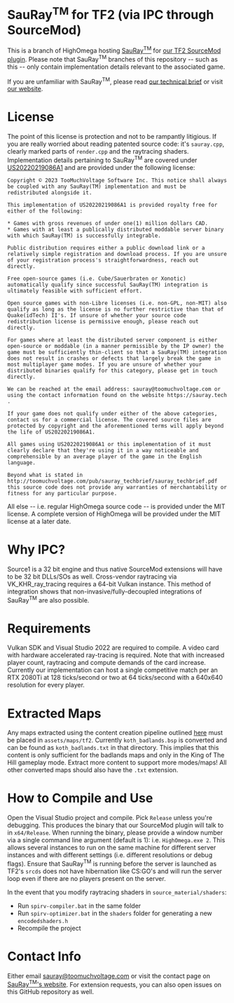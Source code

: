 # SauRay<sup>TM</sup> for TF2 (via IPC through SourceMod)

This is a branch of HighOmega hosting [SauRay<sup>TM</sup>](https://sauray.tech) for [our TF2 SourceMod plugin](https://github.com/toomuchvoltage/SauRay/tree/master/TF2). Please note that SauRay<sup>TM</sup> branches of this repository -- such as this -- only contain implementation details relevant to the associated game.

If you are unfamiliar with SauRay<sup>TM</sup>, please read [our technical brief](http://toomuchvoltage.com/pub/sauray_techbrief/sauray_techbrief.pdf) or visit [our website](https://sauray.tech).

# License

The point of this license is protection and not to be rampantly litigious. If you are really worried about reading patented source code: it's `sauray.cpp`, clearly marked parts of `render.cpp` and the raytracing shaders.
Implementation details pertaining to SauRay<sup>TM</sup> are covered under [US20220219086A1](https://patents.google.com/patent/US20220219086A1) and are provided under the following license:

```
Copyright © 2023 TooMuchVoltage Software Inc. This notice shall always be coupled with any SauRay(TM) implementation and must be redistributed alongside it.

This implementation of US20220219086A1 is provided royalty free for either of the following:

* Games with gross revenues of under one(1) million dollars CAD.
* Games with at least a publically distributed moddable server binary with which SauRay(TM) is successfully integrable.

Public distribution requires either a public download link or a relatively simple registration and download process. If you are unsure of your registration process's straightforwardness, reach out directly.

Free open-source games (i.e. Cube/Sauerbraten or Xonotic) automatically qualify since successful SauRay(TM) integration is ultimately feasible with sufficient effort.

Open source games with non-Libre licenses (i.e. non-GPL, non-MIT) also qualify as long as the license is no further restrictive than that of Quake(idTech) II's. If unsure of whether your source code redistribution license is permissive enough, please reach out directly.

For games where at least the distributed server component is either open-source or moddable (in a manner permissible by the IP owner) the game must be sufficiently thin-client so that a SauRay(TM) integration does not result in crashes or defects that largely break the game in most multiplayer game modes. If you are unsure of whether your distributed binaries qualify for this category, please get in touch directly.

We can be reached at the email address: sauray@toomuchvoltage.com or using the contact information found on the website https://sauray.tech .

If your game does not qualify under either of the above categories, contact us for a commercial license. The covered source files are protected by copyright and the aforementioned terms will apply beyond the life of US20220219086A1.

All games using US20220219086A1 or this implementation of it must clearly declare that they're using it in a way noticeable and comprehensible by an average player of the game in the English language.

Beyond what is stated in http://toomuchvoltage.com/pub/sauray_techbrief/sauray_techbrief.pdf this source code does not provide any warranties of merchantability or fitness for any particular purpose.
```

All else -- i.e. regular HighOmega source code -- is provided under the MIT license. A complete version of HighOmega will be provided under the MIT license at a later date.

# Why IPC?

Source1 is a 32 bit engine and thus native SourceMod extensions will have to be 32 bit DLLs/SOs as well. Cross-vendor raytracing via VK_KHR_ray_tracing requires a 64-bit Vulkan instance. This method of integration shows that non-invasive/fully-decoupled integrations of SauRay<sup>TM</sup> are also possible.

# Requirements

Vulkan SDK and Visual Studio 2022 are required to compile. A video card with hardware accelerated ray-tracing is required. Note that with increased player count, raytracing and compute demands of the card increase. Currently our implementation can host a single competitive match per an RTX 2080Ti at 128 ticks/second or two at 64 ticks/second with a 640x640 resolution for every player.

# Extracted Maps

Any maps extracted using the content creation pipeline outlined [here](https://github.com/toomuchvoltage/SauRay/tree/master/TF2) must be placed in `assets/maps/tf2`. Currently `koth_badlands.bsp` is converted and can be found as `koth_badlands.txt` in that directory. This implies that this content is only sufficient for the badlands maps and only in the King of The Hill gameplay mode. Extract more content to support more modes/maps! All other converted maps should also have the `.txt` extension.

# How to Compile and Use

Open the Visual Studio project and compile. Pick `Release` unless you're debugging. This produces the binary that our SourceMod plugin will talk to in `x64/Release`. When running the binary, please provide a window number via a single command line argument (default is 1): i.e. `HighOmega.exe 2`. This allows several instances to run on the same machine for different server instances and with different settings (i.e. different resolutions or debug flags). Ensure that SauRay<sup>TM</sup> is running before the server is launched as TF2's `srcds` does not have hibernation like CS:GO's and will run the server loop even if there are no players present on the server.

In the event that you modify raytracing shaders in `source_material/shaders`:
* Run `spirv-compiler.bat` in the same folder
* Run `spirv-optimizer.bat` in the `shaders` folder for generating a new `encodedshaders.h`
* Recompile the project

# Contact Info

Either email [sauray@toomuchvoltage.com](mailto:sauray@toomuchvoltage.com) or visit the contact page on [SauRay<sup>TM</sup>'s website](https://sauray.tech).
For extension requests, you can also open issues on this GitHub repository as well.